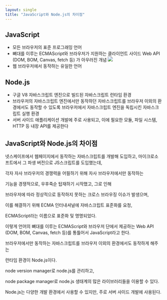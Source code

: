 ```yaml
---
layout: single
title: "JavaScript와 Node.js의 차이점"
---
```


## JavaScript

- 모든 브라우저의 표준 프로그래밍 언어
- 뼈대를 이루는 ECMAScript와 브라우저가 지원하는
  클라이언트 사이드 Web API (DOM, BOM, Canvas, fetch 등)
  가 아우러진 개념
  ![](https://images.velog.io/images/skagns211/post/523d4bf8-3877-406a-91fa-a7e6b56274c5/%E1%84%89%E1%85%B3%E1%84%8F%E1%85%B3%E1%84%85%E1%85%B5%E1%86%AB%E1%84%89%E1%85%A3%E1%86%BA%202021-12-22%2023.49.34.png)
- 웹 브라우저에서 동작하는 유일한 언어

## Node.js

- 구글 V8 자바스크립트 엔진으로 빌드된 자바스크립트 런타임 환경
- 브라우저의 자바스크립트 엔진에서만 동작하던 자바스크립트를 브라우저 이외의
  환경에서도 동작할 수 있도록 브라우저에서 자바스크립트 엔진을 독립시킨 자바스크립트 실행 환경
- 서버 사이드 애플리케이션 개발에 주로 사용되고, 이에 필요한 모듈, 파일 시스템, HTTP 등 내장 API를 제공한다

## JavaScript와 Node.js의 차이점

넷스케이프에서 웹페이지에서 동작하는 자바스크립트를 개발해 도입하고,
마이크로소프트에서 그 파생 버전으로 JS스크립트를 도입했는데,

각자 자사 브라우저의 경쟁력을 어필하기 위해 자사 브라우저에서만 동작하는

기능을 경쟁적으로, 우후죽순 탑재하기 시작했고, 그로 인해

브라우저에 따라 정상적으로 동작하지 못하는 크로스 브라우징 이슈가 발생으며,

이를 해결하기 위해 ECMA 인터내셔널에 자바스크립트 표준화를 요청,

ECMAScript라는 이름으로 표준화 및 명명되었다.

이렇게 언어의 뼈대를 이루는 ECMAScript와 브라우저 단에서 제공하는 Web API (DOM, BOM, Canvas, fetch 등)를 통틀어서 JavaScript라고 한다.

브라우저에서만 동작하는 자바스크립트를 브라우저 이외의 환경에서도 동작하게 해주는

런타임 환경이 Node.js이다.

node version manager로 node.js를 관리하고,

node package manager로 node.js 생태계의 많은 라이브러리들을 이용할 수 있다.

Node.js는 다양한 개발 환경에서 사용할 수 있지만, 주로 서버 사이드 개발에 사용된다.

